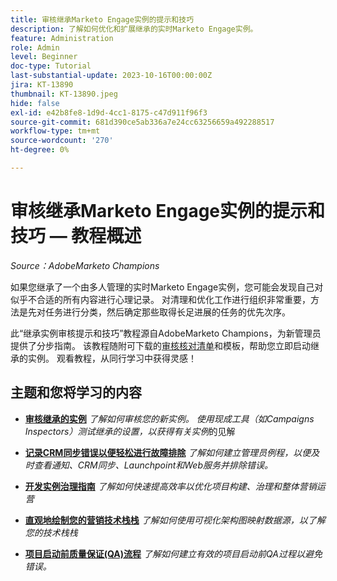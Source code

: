 ```yaml
---
title: 审核继承Marketo Engage实例的提示和技巧
description: 了解如何优化和扩展继承的实时Marketo Engage实例。
feature: Administration
role: Admin
level: Beginner
doc-type: Tutorial
last-substantial-update: 2023-10-16T00:00:00Z
jira: KT-13890
thumbnail: KT-13890.jpeg
hide: false
exl-id: e42b8fe8-1d9d-4cc1-8175-c47d911f96f3
source-git-commit: 681d390ce5ab336a7e24cc63256659a492288517
workflow-type: tm+mt
source-wordcount: '270'
ht-degree: 0%

---
```


# 审核继承Marketo Engage实例的提示和技巧 — 教程概述

*Source：AdobeMarketo Champions*

如果您继承了一个由多人管理的实时Marketo Engage实例，您可能会发现自己对似乎不合适的所有内容进行心理记录。 对清理和优化工作进行组织非常重要，方法是先对任务进行分类，然后确定那些取得长足进展的任务的优先次序。

此“继承实例审核提示和技巧”教程源自AdobeMarketo Champions，为新管理员提供了分步指南。 该教程随附可下载的[审核核对清单](https://experienceleague.adobe.com/docs/marketo/using/getting-started-with-marketo/inheriting-a-marketo-engage-instance/where-to-start.html)和模板，帮助您立即启动继承的实例。 观看教程，从同行学习中获得灵感！ 

## 主题和您将学习的内容

* **[审核继承的实例](/help/tutorial-inherited-instance/audit-an-inherted-instance.md)**
  *了解如何审核您的新实例。 使用现成工具（如Campaigns Inspectors）测试继承的设置，以获得有关实例*&#x200B;的见解

* **[记录CRM同步错误以便轻松进行故障排除](/help/tutorial-inherited-instance/log-crm-sync-errors-for-easy-troubleshootig.md)**
  *了解如何建立管理员例程，以便及时查看通知、CRM同步、Launchpoint和Web服务并排除错误。*

* **[开发实例治理指南](/help/tutorial-inherited-instance/develop-an-instance-governance-guide.md)**
  *了解如何快速提高效率以优化项目构建、治理和整体营销运营*

* **[直观地绘制您的营销技术栈栈](/help/tutorial-inherited-instance/create-a-visual-data-flow-diagram.md)**
  *了解如何使用可视化架构图映射数据源，以了解您的技术栈栈*

* **[项目启动前质量保证(QA)流程](/help/tutorial-inherited-instance/essential-program-pre-launch-qa.md)**
  *了解如何建立有效的项目启动前QA过程以避免错误。*
